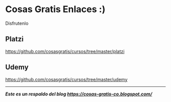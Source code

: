 # Cosas Gratis Enlaces :)

Disfrutenlo

## Platzi
https://github.com/cosasgratis/cursos/tree/master/platzi


## Udemy 
https://github.com/cosasgratis/cursos/tree/master/udemy

---

***Este es un respaldo del blog https://cosas-gratis-co.blogspot.com/***
